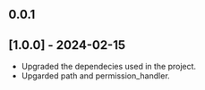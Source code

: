 ## 0.0.1

## [1.0.0] - 2024-02-15

* Upgraded the dependecies used in the project.
* Upgarded path and permission_handler.
